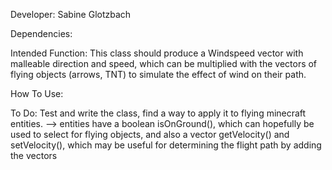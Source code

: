 Developer: Sabine Glotzbach

Dependencies: 

Intended Function: This class should produce a Windspeed vector with malleable direction and speed, which can be multiplied with the vectors of flying objects (arrows, TNT) to simulate the effect of wind on their path.

How To Use:

To Do: Test and write the class, find a way to apply it to flying minecraft entities.
    --> entities have a boolean isOnGround(), which can  hopefully be used to select for flying objects, and also a vector getVelocity() and setVelocity(), which may be useful for determining the flight path by adding the vectors